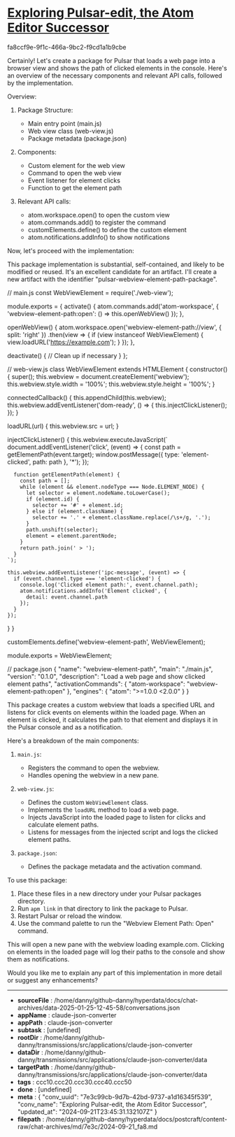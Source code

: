 # [Exploring Pulsar-edit, the Atom Editor Successor](https://claude.ai/chat/7e3c99cb-9d7b-42bd-9737-a1d16345f539)

fa8ccf9e-9f1c-466a-9bc2-f9cd1a1b9cbe

 Certainly! Let's create a package for Pulsar that loads a web page into a browser view and shows the path of clicked elements in the console. Here's an overview of the necessary components and relevant API calls, followed by the implementation.

Overview:

1. Package Structure:
   - Main entry point (main.js)
   - Web view class (web-view.js)
   - Package metadata (package.json)

2. Components:
   - Custom element for the web view
   - Command to open the web view
   - Event listener for element clicks
   - Function to get the element path

3. Relevant API calls:
   - atom.workspace.open() to open the custom view
   - atom.commands.add() to register the command
   - customElements.define() to define the custom element
   - atom.notifications.addInfo() to show notifications

Now, let's proceed with the implementation:

<antThinking>This package implementation is substantial, self-contained, and likely to be modified or reused. It's an excellent candidate for an artifact. I'll create a new artifact with the identifier "pulsar-webview-element-path-package".</antThinking>

<antArtifact identifier="pulsar-webview-element-path-package" type="application/vnd.ant.code" language="javascript" title="Pulsar Webview Element Path Package">
// main.js
const WebViewElement = require('./web-view');

module.exports = {
  activate() {
    atom.commands.add('atom-workspace', {
      'webview-element-path:open': () => this.openWebView()
    });
  },

  openWebView() {
    atom.workspace.open('webview-element-path://view', { split: 'right' })
      .then(view => {
        if (view instanceof WebViewElement) {
          view.loadURL('https://example.com');
        }
      });
  },

  deactivate() {
    // Clean up if necessary
  }
};

// web-view.js
class WebViewElement extends HTMLElement {
  constructor() {
    super();
    this.webview = document.createElement('webview');
    this.webview.style.width = '100%';
    this.webview.style.height = '100%';
  }

  connectedCallback() {
    this.appendChild(this.webview);
    this.webview.addEventListener('dom-ready', () => {
      this.injectClickListener();
    });
  }

  loadURL(url) {
    this.webview.src = url;
  }

  injectClickListener() {
    this.webview.executeJavaScript(`
      document.addEventListener('click', (event) => {
        const path = getElementPath(event.target);
        window.postMessage({ type: 'element-clicked', path: path }, '*');
      });

      function getElementPath(element) {
        const path = [];
        while (element && element.nodeType === Node.ELEMENT_NODE) {
          let selector = element.nodeName.toLowerCase();
          if (element.id) {
            selector += '#' + element.id;
          } else if (element.className) {
            selector += '.' + element.className.replace(/\s+/g, '.');
          }
          path.unshift(selector);
          element = element.parentNode;
        }
        return path.join(' > ');
      }
    `);

    this.webview.addEventListener('ipc-message', (event) => {
      if (event.channel.type === 'element-clicked') {
        console.log('Clicked element path:', event.channel.path);
        atom.notifications.addInfo('Element clicked', {
          detail: event.channel.path
        });
      }
    });
  }
}

customElements.define('webview-element-path', WebViewElement);

module.exports = WebViewElement;

// package.json
{
  "name": "webview-element-path",
  "main": "./main.js",
  "version": "0.1.0",
  "description": "Load a web page and show clicked element paths",
  "activationCommands": {
    "atom-workspace": "webview-element-path:open"
  },
  "engines": {
    "atom": ">=1.0.0 <2.0.0"
  }
}
</antArtifact>

This package creates a custom webview that loads a specified URL and listens for click events on elements within the loaded page. When an element is clicked, it calculates the path to that element and displays it in the Pulsar console and as a notification.

Here's a breakdown of the main components:

1. `main.js`: 
   - Registers the command to open the webview.
   - Handles opening the webview in a new pane.

2. `web-view.js`:
   - Defines the custom `WebViewElement` class.
   - Implements the `loadURL` method to load a web page.
   - Injects JavaScript into the loaded page to listen for clicks and calculate element paths.
   - Listens for messages from the injected script and logs the clicked element paths.

3. `package.json`:
   - Defines the package metadata and the activation command.

To use this package:

1. Place these files in a new directory under your Pulsar packages directory.
2. Run `apm link` in that directory to link the package to Pulsar.
3. Restart Pulsar or reload the window.
4. Use the command palette to run the "Webview Element Path: Open" command.

This will open a new pane with the webview loading example.com. Clicking on elements in the loaded page will log their paths to the console and show them as notifications.

Would you like me to explain any part of this implementation in more detail or suggest any enhancements?

---

* **sourceFile** : /home/danny/github-danny/hyperdata/docs/chat-archives/data-2025-01-25-12-45-58/conversations.json
* **appName** : claude-json-converter
* **appPath** : claude-json-converter
* **subtask** : [undefined]
* **rootDir** : /home/danny/github-danny/transmissions/src/applications/claude-json-converter
* **dataDir** : /home/danny/github-danny/transmissions/src/applications/claude-json-converter/data
* **targetPath** : /home/danny/github-danny/transmissions/src/applications/claude-json-converter/data
* **tags** : ccc10.ccc20.ccc30.ccc40.ccc50
* **done** : [undefined]
* **meta** : {
  "conv_uuid": "7e3c99cb-9d7b-42bd-9737-a1d16345f539",
  "conv_name": "Exploring Pulsar-edit, the Atom Editor Successor",
  "updated_at": "2024-09-21T23:45:31.132107Z"
}
* **filepath** : /home/danny/github-danny/hyperdata/docs/postcraft/content-raw/chat-archives/md/7e3c/2024-09-21_fa8.md